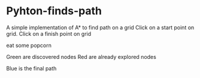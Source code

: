 # Pyhton-finds-path
A simple implementation of A* to find path on a grid
Click on a start point on grid. 
Click on a finish point on grid 

eat some popcorn

Green are discovered nodes
Red are already explored nodes

Blue is the final path



